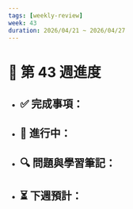 ```yaml
---
tags: [weekly-review]
week: 43
duration: 2026/04/21 ~ 2026/04/27
---
```


# 📅 第 43 週進度

- ✅ **完成事項：**
  - 

- 🚧 **進行中：**
  - 

- 🔍 **問題與學習筆記：**
  - 

- ⏳ **下週預計：**
  - 
